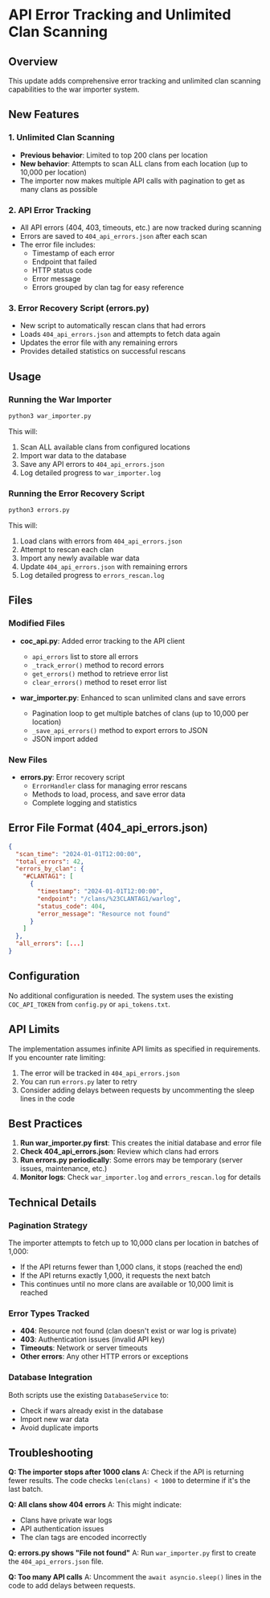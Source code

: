 # API Error Tracking and Unlimited Clan Scanning

## Overview

This update adds comprehensive error tracking and unlimited clan scanning capabilities to the war importer system.

## New Features

### 1. Unlimited Clan Scanning
- **Previous behavior**: Limited to top 200 clans per location
- **New behavior**: Attempts to scan ALL clans from each location (up to 10,000 per location)
- The importer now makes multiple API calls with pagination to get as many clans as possible

### 2. API Error Tracking
- All API errors (404, 403, timeouts, etc.) are now tracked during scanning
- Errors are saved to `404_api_errors.json` after each scan
- The error file includes:
  - Timestamp of each error
  - Endpoint that failed
  - HTTP status code
  - Error message
  - Errors grouped by clan tag for easy reference

### 3. Error Recovery Script (errors.py)
- New script to automatically rescan clans that had errors
- Loads `404_api_errors.json` and attempts to fetch data again
- Updates the error file with any remaining errors
- Provides detailed statistics on successful rescans

## Usage

### Running the War Importer
```bash
python3 war_importer.py
```

This will:
1. Scan ALL available clans from configured locations
2. Import war data to the database
3. Save any API errors to `404_api_errors.json`
4. Log detailed progress to `war_importer.log`

### Running the Error Recovery Script
```bash
python3 errors.py
```

This will:
1. Load clans with errors from `404_api_errors.json`
2. Attempt to rescan each clan
3. Import any newly available war data
4. Update `404_api_errors.json` with remaining errors
5. Log detailed progress to `errors_rescan.log`

## Files

### Modified Files
- **coc_api.py**: Added error tracking to the API client
  - `api_errors` list to store all errors
  - `_track_error()` method to record errors
  - `get_errors()` method to retrieve error list
  - `clear_errors()` method to reset error list
  
- **war_importer.py**: Enhanced to scan unlimited clans and save errors
  - Pagination loop to get multiple batches of clans (up to 10,000 per location)
  - `_save_api_errors()` method to export errors to JSON
  - JSON import added

### New Files
- **errors.py**: Error recovery script
  - `ErrorHandler` class for managing error rescans
  - Methods to load, process, and save error data
  - Complete logging and statistics

## Error File Format (404_api_errors.json)

```json
{
  "scan_time": "2024-01-01T12:00:00",
  "total_errors": 42,
  "errors_by_clan": {
    "#CLANTAG1": [
      {
        "timestamp": "2024-01-01T12:00:00",
        "endpoint": "/clans/%23CLANTAG1/warlog",
        "status_code": 404,
        "error_message": "Resource not found"
      }
    ]
  },
  "all_errors": [...]
}
```

## Configuration

No additional configuration is needed. The system uses the existing `COC_API_TOKEN` from `config.py` or `api_tokens.txt`.

## API Limits

The implementation assumes infinite API limits as specified in requirements. If you encounter rate limiting:
1. The error will be tracked in `404_api_errors.json`
2. You can run `errors.py` later to retry
3. Consider adding delays between requests by uncommenting the sleep lines in the code

## Best Practices

1. **Run war_importer.py first**: This creates the initial database and error file
2. **Check 404_api_errors.json**: Review which clans had errors
3. **Run errors.py periodically**: Some errors may be temporary (server issues, maintenance, etc.)
4. **Monitor logs**: Check `war_importer.log` and `errors_rescan.log` for details

## Technical Details

### Pagination Strategy
The importer attempts to fetch up to 10,000 clans per location in batches of 1,000:
- If the API returns fewer than 1,000 clans, it stops (reached the end)
- If the API returns exactly 1,000, it requests the next batch
- This continues until no more clans are available or 10,000 limit is reached

### Error Types Tracked
- **404**: Resource not found (clan doesn't exist or war log is private)
- **403**: Authentication issues (invalid API key)
- **Timeouts**: Network or server timeouts
- **Other errors**: Any other HTTP errors or exceptions

### Database Integration
Both scripts use the existing `DatabaseService` to:
- Check if wars already exist in the database
- Import new war data
- Avoid duplicate imports

## Troubleshooting

**Q: The importer stops after 1000 clans**
A: Check if the API is returning fewer results. The code checks `len(clans) < 1000` to determine if it's the last batch.

**Q: All clans show 404 errors**
A: This might indicate:
- Clans have private war logs
- API authentication issues
- The clan tags are encoded incorrectly

**Q: errors.py shows "File not found"**
A: Run `war_importer.py` first to create the `404_api_errors.json` file.

**Q: Too many API calls**
A: Uncomment the `await asyncio.sleep()` lines in the code to add delays between requests.
